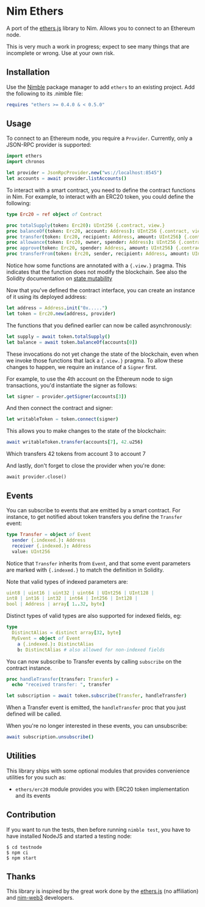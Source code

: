 Nim Ethers
==========

A port of the [ethers.js][0] library to Nim. Allows you to connect to an
Ethereum node.

This is very much a work in progress; expect to see many things that are
incomplete or wrong. Use at your own risk.

Installation
------------

Use the [Nimble][2] package manager to add `ethers` to an existing
project. Add the following to its .nimble file:

```nim
requires "ethers >= 0.4.0 & < 0.5.0"
```

Usage
-----

To connect to an Ethereum node, you require a `Provider`. Currently, only a
JSON-RPC provider is supported:

```nim
import ethers
import chronos

let provider = JsonRpcProvider.new("ws://localhost:8545")
let accounts = await provider.listAccounts()
```

To interact with a smart contract, you need to define the contract functions in
Nim. For example, to interact with an ERC20 token, you could define the
following:

```nim
type Erc20 = ref object of Contract

proc totalSupply(token: Erc20): UInt256 {.contract, view.}
proc balanceOf(token: Erc20, account: Address): UInt256 {.contract, view.}
proc transfer(token: Erc20, recipient: Address, amount: UInt256) {.contract.}
proc allowance(token: Erc20, owner, spender: Address): UInt256 {.contract, view.}
proc approve(token: Erc20, spender: Address, amount: UInt256) {.contract.}
proc transferFrom(token: Erc20, sender, recipient: Address, amount: UInt256) {.contract.}
```

Notice how some functions are annotated with a `{.view.}` pragma. This indicates
that the function does not modify the blockchain. See also the Solidity
documentation on [state mutability][3]

Now that you've defined the contract interface, you can create an instance of
it using its deployed address:

```nim
let address = Address.init("0x.....")
let token = Erc20.new(address, provider)
```

The functions that you defined earlier can now be called asynchronously:

```nim
let supply = await token.totalSupply()
let balance = await token.balanceOf(accounts[0])
```

These invocations do not yet change the state of the blockchain, even when we
invoke those functions that lack a `{.view.}` pragma. To allow these changes to
happen, we require an instance of a `Signer` first.

For example, to use the 4th account on the Ethereum node to sign transactions,
you'd instantiate the signer as follows:

```nim
let signer = provider.getSigner(accounts[3])
```

And then connect the contract and signer:

```nim
let writableToken = token.connect(signer)
```

This allows you to make changes to the state of the blockchain:

```nim
await writableToken.transfer(accounts[7], 42.u256)
```

Which transfers 42 tokens from account 3 to account 7

And lastly, don't forget to close the provider when you're done:

```
await provider.close()
```

Events
------

You can subscribe to events that are emitted by a smart contract. For instance,
to get notified about token transfers you define the `Transfer` event:

```nim
type Transfer = object of Event
  sender {.indexed.}: Address
  receiver {.indexed.}: Address
  value: UInt256
```

Notice that `Transfer` inherits from `Event`, and that some event parameters are
marked with `{.indexed.}` to match the definition in Solidity.

Note that valid types of indexed parameters are:
```nim
uint8 | uint16 | uint32 | uint64 | UInt256 | UInt128 |
int8 | int16 | int32 | int64 | Int256 | Int128 |
bool | Address | array[ 1..32, byte]
```
Distinct types of valid types are also supported for indexed fields, eg:
```nim
type
  DistinctAlias = distinct array[32, byte]
  MyEvent = object of Event
    a {.indexed.}: DistinctAlias
    b: DistinctAlias # also allowed for non-indexed fields
```

You can now subscribe to Transfer events by calling `subscribe` on the contract
instance.

```nim
proc handleTransfer(transfer: Transfer) =
  echo "received transfer: ", transfer

let subscription = await token.subscribe(Transfer, handleTransfer)
```

When a Transfer event is emitted, the `handleTransfer` proc that you just
defined will be called.

When you're no longer interested in these events, you can unsubscribe:

```nim
await subscription.unsubscribe()
```

Utilities
---------

This library ships with some optional modules that provides convenience utilities for you such as:

- `ethers/erc20` module provides you with ERC20 token implementation and its events

Contribution
------------

If you want to run the tests, then before running `nimble test`, you have to
have installed NodeJS and started a testing node:

```shell
$ cd testnode
$ npm ci
$ npm start
```

Thanks
------

This library is inspired by the great work done by the [ethers.js][0] (no
affiliation) and [nim-web3][1] developers.

[0]: https://docs.ethers.io/
[1]: https://github.com/status-im/nim-web3
[2]: https://github.com/nim-lang/nimble
[3]: https://docs.soliditylang.org/en/v0.8.11/contracts.html#state-mutability
